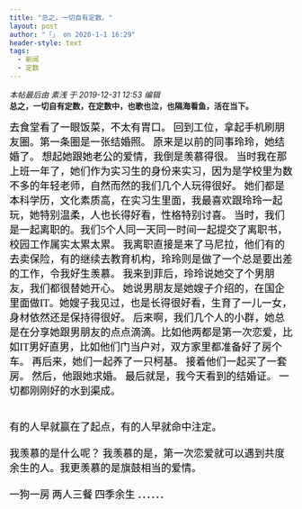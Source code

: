 ```yaml
---
title: "总之，一切自有定数。"
layout: post
author: "「」 on 2020-1-1 16:29"
header-style: text
tags:
  - 新闻
  - 定数
---
```


 
<!--加载伯招聘的帖子--> <i class="pstatus"> 本帖最后由 素浅 于 2019-12-31 12:53 编辑 </i>
 
 <div align="left">
 <strong>总之，一切自有定数，在定数中，也歌也泣，也隔海看鱼，活在当下。</strong>
</div>
 
 
 <font face="微软雅黑"><font size="4"><font color="#000000">去食堂看了一眼饭菜，不太有胃口。</font></font></font>
 <font face="微软雅黑"><font size="4"><font color="#000000">回到工位，拿起手机刷朋友圈。第一条圈是一张结婚照。</font></font></font>
 <font face="微软雅黑"><font size="4"><font color="#000000">原来是以前的同事玲玲，她结婚了。</font></font></font>
 <font face="微软雅黑"><font size="4"><font color="#000000">想起她跟她老公的爱情，我倒是羡慕得很。</font></font></font>
 <font face="微软雅黑"><font size="4"><font color="#000000">当时我在那上班一年了，她们作为实习生的身份来实习，因为是学校里为数不多的年轻老师，自然而然的我们几个人玩得很好。</font></font></font>
 <font face="微软雅黑"><font size="4"><font color="#000000">她们都是本科学历，文化素质高，在实习生里面，我最喜欢跟玲玲一起玩，她特别温柔，人也长得好看，性格特别讨喜。</font></font></font>
 <font face="微软雅黑"><font size="4"><font color="#000000">当时，我们是一起离职的。我们5个人同一天同一时间一起提交了离职书，校园工作属实太累太累。</font></font></font>
 <font face="微软雅黑"><font size="4"><font color="#000000">我离职直接是来了马尼拉，他们有的去卖保险，有的继续去教育机构，玲玲则是做了一个总是要出差的工作，令我好生羡慕。</font></font></font>
 <font face="微软雅黑"><font size="4"><font color="#000000">我来到菲后，玲玲说她交了个男朋友，我们都很替她开心。</font></font></font>
 <font face="微软雅黑"><font size="4"><font color="#000000">她说男朋友是她嫂子介绍的，在国企里面做IT。她嫂子我见过，也是长得很好看，生育了一儿一女，身材依然还是保持得很好。</font></font></font>
 <font face="微软雅黑"><font size="4"><font color="#000000">后来啊，我们几个人的小群，她总是在分享她跟男朋友的点点滴滴。比如他两都是第一次恋爱，比如IT男好直男，比如他们门当户对，双方家里都准备好了房个车。</font></font></font>
 <font face="微软雅黑"><font size="4"><font color="#000000">再后来，她们一起养了一只柯基。</font></font></font>
 <font face="微软雅黑"><font size="4"><font color="#000000">接着他们一起买了一套房。</font></font></font>
 <font face="微软雅黑"><font size="4"><font color="#000000">然后，他跟她求婚。</font></font></font>
 <font face="微软雅黑"><font size="4"><font color="#000000">最后就是，我今天看到的结婚证。</font></font></font>
 <font face="微软雅黑"><font size="4"><font color="#000000">一切都刚刚好的水到渠成。</font></font></font>
 <font face="微软雅黑"><font size="4"><font color="#000000"><br> </font></font></font>
 <font face="微软雅黑"><font size="4"><font color="#000000"><br> </font></font></font>
 <font color="#000000"><br> </font>
 <font face="微软雅黑"><font size="4"><font color="#000000">有的人早就赢在了起点，有的人早就命中注定。</font></font></font>
 <font color="#000000"><br> </font>
 <font face="微软雅黑"><font size="4"><font color="#000000"><br> </font></font></font>
 <font face="微软雅黑"><font size="4"><font color="#000000">我羡慕的是什么呢？</font></font></font>
 <font face="微软雅黑"><font size="4"><font color="#000000">我羡慕的是，第一次恋爱就可以遇到共度余生的人。我更羡慕的是旗鼓相当的爱情。</font></font></font>
 <font color="#000000"><br> </font>
 <font face="微软雅黑"><font size="4"><font color="#000000"><br> </font></font></font>
 <font face="微软雅黑"><font size="4"><font color="#000000">一狗一房</font></font></font>
 <font face="微软雅黑"><font size="4"><font color="#000000">两人三餐</font></font></font>
 <font face="微软雅黑"><font size="4"><font color="#000000">四季余生</font></font></font>
 <font face="微软雅黑"><font size="5"><font color="#000000">……</font></font></font>
 <font color="#000000"><br> </font>
 <font face="微软雅黑"><font size="4"><font color="#000000"><br> </font></font></font>
 <font face="微软雅黑"><font size="4"><br> </font></font>
 
 

